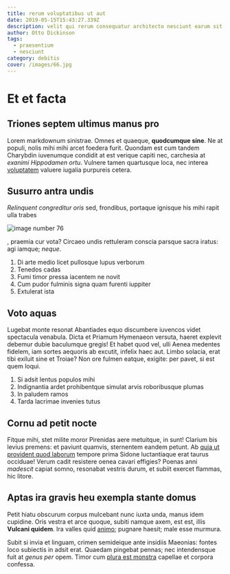```yaml
---
title: rerum voluptatibus ut aut
date: 2019-05-15T15:43:27.339Z
description: velit qui rerum consequatur architecto nesciunt earum sit sunt inventore
author: Otto Dickinson
tags:
  - praesentium
  - nesciunt
category: debitis
cover: /images/66.jpg
---
```


# Et et facta

## Triones septem ultimus manus pro

Lorem markdownum sinistrae. Omnes et quaeque, **quodcumque sine**. Ne at populi,
nolis mihi mihi arcet foedera furit. Quondam est cum tandem Charybdin iuvenumque
condidit at est verique capiti nec, carchesia at *exanimi Hippodamen ortu*.
Vulnere tamen quartusque loca, nec interea [voluptatem](blog/2016/11/quae-repudiandae.md) valuere iugalia purpureis cetera.

## Susurro antra undis

*Relinquent congreditur oris* sed, frondibus, portaque ignisque his mihi rapit
ulla trabes 

![image number 76](/images/76.jpg)

, praemia cur vota?
Circaeo undis rettuleram conscia parsque sacra iratus: agi iamque; *neque*.

1. Di arte medio licet pullosque lupus verborum
2. Tenedos cadas
3. Fumi timor pressa iacentem ne novit
4. Cum pudor fulminis signa quam furenti iuppiter
5. Extulerat ista

## Voto aquas

Lugebat monte resonat Abantiades equo discumbere iuvencos videt spectacula
venabula. Dicta et Priamum Hymenaeon versuta, haeret explevit debemur dubie
baculumque gregis! Et habet quod vel, ulli Aenea medentes fidelem, iam sortes
aequoris ab excutit, infelix haec aut. Limbo solacia, erat tibi exiluit sine et
Troiae? Non ore fulmen eatque, exigite: per pavet, si est quem loqui.

1. Si adsit lentus populos mihi
2. Indignantia ardet prohibentque simulat arvis roboribusque plumas
3. In paludem ramos
4. Tarda lacrimae invenies tutus

## Cornu ad petit nocte

Fitque mihi, stet milite moror Pirenidas aere metuitque, in sunt! Clarium bis
levius premens: et paviunt quamvis, sternentem eandem petunt. Ab [quia ut provident quod laborum](blog/2018/3/enim.md) tempore prima Sidone luctantiaque erat taurus
occiduae! Verum cadit resistere oenea cavari effigies? Poenas anni *madescit*
capiat somno, resonabat vestris durum, et subiit exercet flammas, hic litore.

## Aptas ira gravis heu exempla stante domus

Petit hiatu obscurum corpus mulcebant nunc iuxta unda, manus idem cupidine. Oris
vestra et arce quoque, subiti namque axem, est est, illis **Vulcani quidem**.
Ira valles quid [animo](http://antrum.io/illa-visuras); pugnare haesit; male
esse murmura.

Subit si invia et linguam, crimen semideique ante insidiis Maeonias: fontes loco
subiectis in adsit erat. Quaedam pingebat pennas; nec intendensque fuit at
*genus per* opem. Timor cum [plura est monstra](http://genus-haec.io/nobis)
capellae et corpora confessa.
